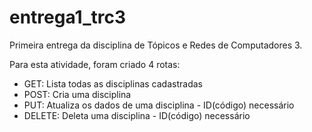 # entrega1_trc3
Primeira entrega da disciplina de Tópicos e Redes de Computadores 3.

Para esta atividade, foram criado 4 rotas:
- GET: Lista todas as disciplinas cadastradas
- POST: Cria uma disciplina
- PUT: Atualiza os dados de uma disciplina - ID(código) necessário
- DELETE: Deleta uma disciplina - ID(código) necessário
